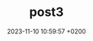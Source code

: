 ---
layout: post
title:  "post3"
date:   2023-11-10 10:59:57 +0200
categories: 
- Tools
image: "../assets/img/post1.jpg"
resume: "Lorem Ipsum is simply dummy text of the printing and typesetting industry. Lorem Ipsum has been the industry's standard dummy text ever since the 1500s"
featuredPost : false;
---